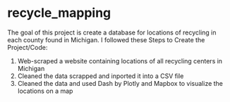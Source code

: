 # recycle_mapping
The goal of this project is create a database for locations of recycling in each county found in Michigan.
  I followed these Steps to Create the Project/Code:
  1. Web-scraped a website containing locations of all recycling centers in Michigan 
  2. Cleaned the data scrapped and inported it into a CSV file
  3. Cleaned the data and used Dash by Plotly and Mapbox to visualize the locations on a map
